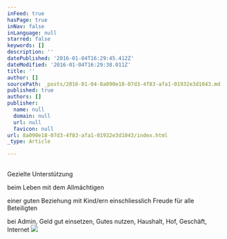 ```yaml
---
inFeed: true
hasPage: true
inNav: false
inLanguage: null
starred: false
keywords: []
description: ''
datePublished: '2016-01-04T16:29:45.412Z'
dateModified: '2016-01-04T16:29:38.011Z'
title: ''
author: []
sourcePath: _posts/2016-01-04-8a090e18-07d3-4f83-afa1-01932e3d1043.md
published: true
authors: []
publisher:
  name: null
  domain: null
  url: null
  favicon: null
url: 8a090e18-07d3-4f83-afa1-01932e3d1043/index.html
_type: Article

---
```

## 

Gezielte Unterstützung

beim Leben mit dem Allmächtigen

einer guten Beziehung mit Kind/ern einschliesslich Freude für alle Beteiligten

bei Admin, Geld gut einsetzen, Gutes nutzen, Haushalt, Hof, Geschäft, Internet
![](https://the-grid-user-content.s3-us-west-2.amazonaws.com/13151057-8a11-4f24-926a-40a1f80bbbba.jpg)